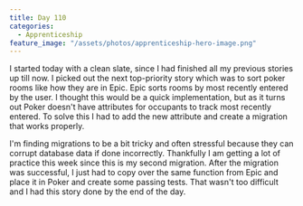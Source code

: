 ```yaml
---
title: Day 110
categories:
  - Apprenticeship
feature_image: "/assets/photos/apprenticeship-hero-image.png"
---
```


I started today with a clean slate, since I had finished all my previous stories up till now.
I picked out the next top-priority story which was to sort poker rooms like how they are in Epic.
Epic sorts rooms by most recently entered by the user. I thought this would be a quick implementation,
but as it turns out Poker doesn't have attributes for occupants to track most recently entered. To
solve this I had to add the new attribute and create a migration that works properly.

I'm finding migrations to be a bit tricky and often stressful because they can corrupt database data
if done incorrectly. Thankfully I am getting a lot of practice this week since this is my second migration.
After the migration was successful, I just had to copy over the same function from Epic and place it in Poker
and create some passing tests. That wasn't too difficult and I had this story done by the end of the day.
